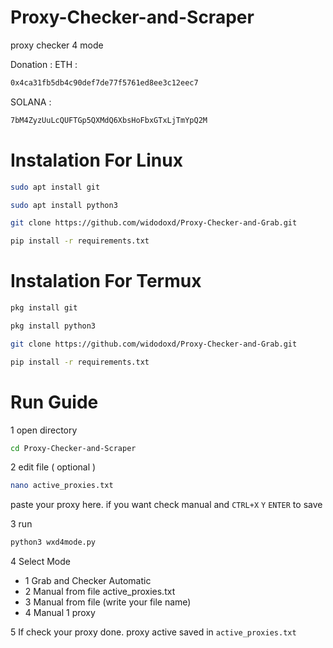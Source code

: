 # Proxy-Checker-and-Scraper
proxy checker 4 mode

Donation :
ETH :
```sh
0x4ca31fb5db4c90def7de77f5761ed8ee3c12eec7
```
SOLANA :
```sh
7bM4ZyzUuLcQUFTGp5QXMdQ6XbsHoFbxGTxLjTmYpQ2M
```



# Instalation For Linux
```sh
sudo apt install git
```
```sh
sudo apt install python3
```
```sh
git clone https://github.com/widodoxd/Proxy-Checker-and-Grab.git
```
```sh
pip install -r requirements.txt
```

# Instalation For Termux
```sh
pkg install git
```
```sh
pkg install python3
```
```sh
git clone https://github.com/widodoxd/Proxy-Checker-and-Grab.git
```
```sh
pip install -r requirements.txt
```



# Run Guide
1 open directory
```sh 
cd Proxy-Checker-and-Scraper
```

2 edit file ( optional )
```sh
nano active_proxies.txt
```
paste your proxy here. if you want check manual and ```CTRL+X``` ```Y``` ```ENTER``` to save

3 run
```sh
python3 wxd4mode.py
```
4 Select Mode
  - 1 Grab and Checker Automatic
  - 2 Manual from file active_proxies.txt
  - 3 Manual from file (write your file name)
  - 4 Manual 1 proxy

5 If check your proxy done. proxy active saved in `active_proxies.txt`
